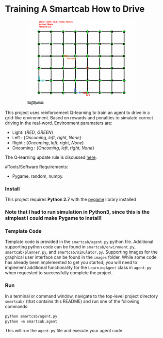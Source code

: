 # Training A Smartcab How to Drive
<p align="center">
  <img src="https://github.com/gmsardane/training-a-smartcab/blob/master/smartcab.gif" />

</p>

This project uses reinforcement Q-learning to train an agent to drive in a grid-like environment. 
Based on rewards and penalties to simulate correct driving in the real-word. Environment parameters are:

+ Light: {*RED*, *GREEN*}
+ Left : {*Oncoming*, *left*, *right*, *None*}
+ Right : {*Oncoming*, *left*, *right*, *None*}
+ Oncoming : {*Oncoming*, *left*, *right*, *None*}

The Q-learning update rule is discussed [here](http://www.cs.rutgers.edu/~mlittman/courses/cps271/lect-16/node16.html).

#Tools/Software Requirements:

+ Pygame, random, numpy.

### Install

This project requires **Python 2.7** with the [pygame](https://www.pygame.org/wiki/GettingStarted
) library installed


### Note that I had to run simulation in Python3, since this is the simplest I could make Pygame to install!

### Template Code

Template code is provided in the `smartcab/agent.py` python file. Additional supporting python code can be found in `smartcab/enviroment.py`, `smartcab/planner.py`, and `smartcab/simulator.py`. Supporting images for the graphical user interface can be found in the `images` folder. While some code has already been implemented to get you started, you will need to implement additional functionality for the `LearningAgent` class in `agent.py` when requested to successfully complete the project. 

### Run

In a terminal or command window, navigate to the top-level project directory `smartcab/` (that contains this README) and run one of the following commands:

```python smartcab/agent.py```  
```python -m smartcab.agent```

This will run the `agent.py` file and execute your agent code.
